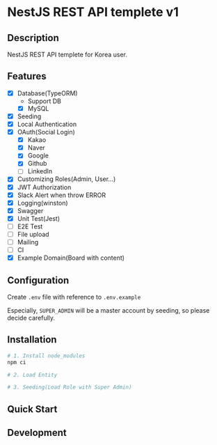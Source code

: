 # NestJS REST API templete v1

## Description

NestJS REST API templete for Korea user.

## Features

- [x] Database(TypeORM)
  - Support DB
  - [x] MySQL
- [x] Seeding
- [x] Local Authentication
- [x] OAuth(Social Login)
  - [x] Kakao
  - [x] Naver
  - [x] Google
  - [x] Github
  - [ ] LinkedIn
- [x] Customizing Roles(Admin, User...)
- [x] JWT Authorization
- [x] Slack Alert when throw ERROR
- [x] Logging(winston)
- [x] Swagger
- [x] Unit Test(Jest)
- [ ] E2E Test
- [ ] File upload
- [ ] Mailing
- [ ] CI
- [x] Example Domain(Board with content) 

## Configuration

Create `.env` file with reference to `.env.example`

Especially, `SUPER_ADMIN` will be a master account by seeding, so please decide carefully.

## Installation

```bash
# 1. Install node_modules
npm ci

# 2. Load Entity

# 3. Seeding(Load Role with Super Admin)


```

## Quick Start

## Development
